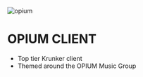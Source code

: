 ![opium](https://github.com/user-attachments/assets/dad87de3-73e3-4491-9297-1b84fbacefc2)

# OPIUM CLIENT
* Top tier Krunker client 
* Themed around the OPIUM Music Group
